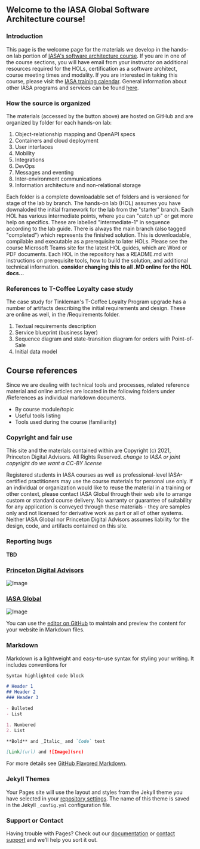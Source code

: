 ## Welcome to the IASA Global Software Architecture course!

### Introduction
This page is the welcome page for the materials we develop in the hands-on lab portion of [IASA's software architecture course](https://iasaglobal.org/Public/Events/SOFTWARE-ONLINE-COURSE.aspx?EventKey=OESFTW0621&WebsiteKey=aef6b934-7501-4d22-a007-6ea08dfa6882).  If you are in one of the course sections, you will have email from your instructor on additional resources required for the HOLs, certification as a software architect, course meeting times and modality.  If you are interested in taking this course, please visit the [IASA training calendar](https://iasaglobal.org/Public/Learn/Copy_of_Training-Calendar/Public/Events/Events.aspx).  General information about other IASA programs and services can be found [here](https://iasaglobal.org/).

### How the source is organized
The materials (accessed by the button above) are hosted on GitHub and are organized by folder for each hands-on lab:
1. Object-relationship mapping and OpenAPI specs
2. Containers and cloud deployment
3. User interfaces
4. Mobility
5. Integrations
6. DevOps
7. Messages and eventing
8. Inter-environment communications
9. Information architecture and non-relational storage

Each folder is a complete downloadable set of folders and is versioned for stage of the lab by branch.  The hands-on lab (HOL) assumes you have downaloded the initial framework for the lab from the "starter" branch.  Each HOL has various intermediate points, where you can "catch up" or get more help on specifics.  These are labelled "intermediate-1" in sequence according to the lab guide.  There is always the main branch (also tagged "completed") which represents the finished solution.  This is downloadable, compilable and executable as a prerequisite to later HOLs.
Please see the course Microsoft Teams site for the latest HOL guides, which are Word or PDF documents.  Each HOL in the repository has a README.md with instructions on prerequisite tools, how to build the solution, and additional technical information.
**consider changing this to all .MD online for the HOL docs...**

### References to T-Coffee Loyalty case study
The case study for Tinkleman's T-Coffee Loyalty Program upgrade has a number of artifacts describing the initial requirements and design. These are online as well, in the  /Requirements folder.
1. Textual requirements description
2. Service blueprint (business layer)
3. Sequence diagram and state-transition diagram for orders with Point-of-Sale
4. Initial data model

## Course references
Since we are dealing with technical tools and processes, related reference material and online articles are located in the following folders under /References as individual markdown documents.
- By course module/topic
- Useful tools listing
- Tools used during the course (familiarity)

### Copyright and fair use
This site and the materials contained within are Copyright (c) 2021, Princeton Digital Advisors.  All Rights Reserved.
_change to IASA or joint copyright_
_do we want a CC-BY license_

Registered students in IASA courses as well as professional-level IASA-certified practitioners may use the course materials for personal use only.  If an individual or organization would like to reuse the material in a training or other context, please contact IASA Global through their web site to arrange custom or standard course delivery.
No warranty or guarantee of suitability for any application is conveyed through these materials - they are samples only and not licensed for derivative work as part or all of other systems.  Neither IASA Global nor Princeton Digital Advisors assumes liability for the design, code, and artifacts contained on this site.

### Reporting bugs
**TBD**

### [Princeton Digital Advisors](https://www.princetondigitaladvisors.com/)
![Image](src)

### [IASA Global](https://iasaglobal.org/)
![Image](https://iasaglobal.org/images/IASA/website/theme/iasa_logo_web.png)






You can use the [editor on GitHub](https://github.com/bwloomis/software-architecture/edit/gh-pages/index.md) to maintain and preview the content for your website in Markdown files.

### Markdown

Markdown is a lightweight and easy-to-use syntax for styling your writing. It includes conventions for

```markdown
Syntax highlighted code block

# Header 1
## Header 2
### Header 3

- Bulleted
- List

1. Numbered
2. List

**Bold** and _Italic_ and `Code` text

[Link](url) and ![Image](src)
```

For more details see [GitHub Flavored Markdown](https://guides.github.com/features/mastering-markdown/).

### Jekyll Themes

Your Pages site will use the layout and styles from the Jekyll theme you have selected in your [repository settings](https://github.com/bwloomis/software-architecture/settings/pages). The name of this theme is saved in the Jekyll `_config.yml` configuration file.

### Support or Contact

Having trouble with Pages? Check out our [documentation](https://docs.github.com/categories/github-pages-basics/) or [contact support](https://support.github.com/contact) and we’ll help you sort it out.
